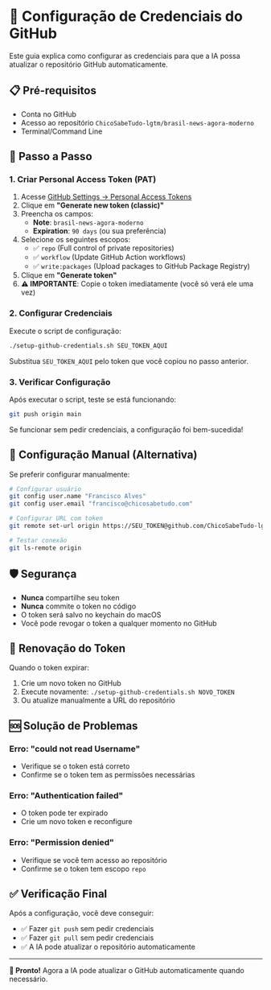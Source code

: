 # 🔐 Configuração de Credenciais do GitHub

Este guia explica como configurar as credenciais para que a IA possa atualizar o repositório GitHub automaticamente.

## 📋 Pré-requisitos

- Conta no GitHub
- Acesso ao repositório `ChicoSabeTudo-lgtm/brasil-news-agora-moderno`
- Terminal/Command Line

## 🚀 Passo a Passo

### 1. Criar Personal Access Token (PAT)

1. Acesse [GitHub Settings → Personal Access Tokens](https://github.com/settings/tokens)
2. Clique em **"Generate new token (classic)"**
3. Preencha os campos:
   - **Note**: `brasil-news-agora-moderno`
   - **Expiration**: `90 days` (ou sua preferência)
4. Selecione os seguintes escopos:
   - ✅ `repo` (Full control of private repositories)
   - ✅ `workflow` (Update GitHub Action workflows)
   - ✅ `write:packages` (Upload packages to GitHub Package Registry)
5. Clique em **"Generate token"**
6. **⚠️ IMPORTANTE**: Copie o token imediatamente (você só verá ele uma vez)

### 2. Configurar Credenciais

Execute o script de configuração:

```bash
./setup-github-credentials.sh SEU_TOKEN_AQUI
```

Substitua `SEU_TOKEN_AQUI` pelo token que você copiou no passo anterior.

### 3. Verificar Configuração

Após executar o script, teste se está funcionando:

```bash
git push origin main
```

Se funcionar sem pedir credenciais, a configuração foi bem-sucedida!

## 🔧 Configuração Manual (Alternativa)

Se preferir configurar manualmente:

```bash
# Configurar usuário
git config user.name "Francisco Alves"
git config user.email "francisco@chicosabetudo.com"

# Configurar URL com token
git remote set-url origin https://SEU_TOKEN@github.com/ChicoSabeTudo-lgtm/brasil-news-agora-moderno.git

# Testar conexão
git ls-remote origin
```

## 🛡️ Segurança

- **Nunca** compartilhe seu token
- **Nunca** commite o token no código
- O token será salvo no keychain do macOS
- Você pode revogar o token a qualquer momento no GitHub

## 🔄 Renovação do Token

Quando o token expirar:

1. Crie um novo token no GitHub
2. Execute novamente: `./setup-github-credentials.sh NOVO_TOKEN`
3. Ou atualize manualmente a URL do repositório

## 🆘 Solução de Problemas

### Erro: "could not read Username"
- Verifique se o token está correto
- Confirme se o token tem as permissões necessárias

### Erro: "Authentication failed"
- O token pode ter expirado
- Crie um novo token e reconfigure

### Erro: "Permission denied"
- Verifique se você tem acesso ao repositório
- Confirme se o token tem escopo `repo`

## ✅ Verificação Final

Após a configuração, você deve conseguir:

- ✅ Fazer `git push` sem pedir credenciais
- ✅ Fazer `git pull` sem pedir credenciais
- ✅ A IA pode atualizar o repositório automaticamente

---

**🎉 Pronto!** Agora a IA pode atualizar o GitHub automaticamente quando necessário.

